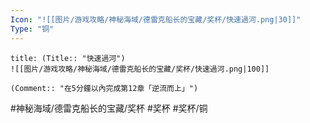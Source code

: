 ```yaml
---
Icon: "![[图片/游戏攻略/神秘海域/德雷克船长的宝藏/奖杯/快速過河.png|30]]"
Type: "铜"
---
```

```ad-common-bronze-trophy
title: (Title:: "快速過河")
![[图片/游戏攻略/神秘海域/德雷克船长的宝藏/奖杯/快速過河.png|100]]

(Comment:: "在5分鐘以內完成第12章「逆流而上」")
```

#神秘海域/德雷克船长的宝藏/奖杯 #奖杯 #奖杯/铜
